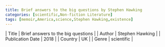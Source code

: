 ```yaml
---
title: Brief answers to the big questions by Stephen Hawking
categories: [scientific,Non-fiction Literature]
tags: [memoir,America,science,Stephen Hawking,existence]
---
```

        
| Title | Brief answers to the big questions  |
| Author |  Stephen Hawking  |
| Publication Date | 2018   |
| Country | UK |
| Genre | scientific  |
        